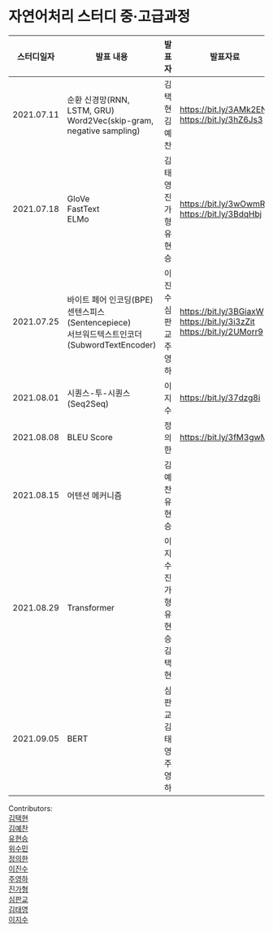 # 자연어처리 스터디 중·고급과정

스터디일자|발표 내용|발표자|발표자료|
|------|-----------|-------|-----|
|2021.07.11|순환 신경망(RNN, LSTM, GRU) </br> Word2Vec(skip-gram, negative sampling)|김택현 </br> 김예찬|https://bit.ly/3AMk2EN </br> https://bit.ly/3hZ6Js3|
|2021.07.18|GloVe </br> FastText </br> ELMo|김태영 </br> 진가형 </br> 유현승|https://bit.ly/3wOwmRF </br> https://bit.ly/3BdqHbj|
|2021.07.25|바이트 페어 인코딩(BPE) </br> 센텐스피스(Sentencepiece) </br> 서브워드텍스트인코더(SubwordTextEncoder) |이진수 </br> 심판교 </br> 주영하|https://bit.ly/3BGiaxW </br> https://bit.ly/3i3zZit </br> https://bit.ly/2UMorr9|
|2021.08.01|시퀀스-투-시퀀스(Seq2Seq)|이지수|https://bit.ly/37dzg8i|
|2021.08.08|BLEU Score|정의한| https://bit.ly/3fM3gwM|
|2021.08.15|어텐션 메커니즘|김예찬 </br> 유현승|
|2021.08.29|Transformer|이지수 </br> 진가형 </br> 유현승 </br> 김택현|
|2021.09.05|BERT|심판교 </br> 김태영 </br> 주영하|

Contributors: \
[김택현](https://github.com/dobbytk) \
[김예찬](https://github.com/pterons) \
[유현승](https://github.com/hyunicecream) \
[위수민](https://github.com/SUMIN-WEE) \
[정의한](https://github.com/EuiHanJung) \
[이진수](https://github.com/IDF13) \
[주영하](https://github.com/youngha-Ju) \
[진가형](https://github.com/Cheyenne-cloud) \
[심판교](https://github.com/SimPangyo) \
[김태영](https://github.com/itisused) \
[이지수](https://github.com/lizzys16)
